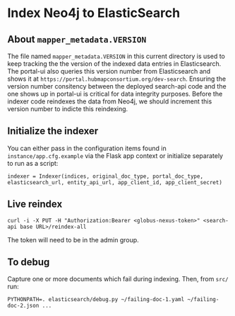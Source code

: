 # Index Neo4j to ElasticSearch

## About `mapper_metadata.VERSION`

The file named `mapper_metadata.VERSION` in this current directory is used to keep tracking the the version of the indexed data entries in Elasticsearch. The portal-ui also queries this version number from Elasticsearch and shows it at `https://portal.hubmapconsortium.org/dev-search`. Ensuring the version number consitency between the deployed search-api code and the one shows up in portal-ui is critical for data integrity purposes. Before the indexer code reindexes the data from Neo4j, we should increment this version number to indicte this reindexing. 

## Initialize the indexer

You can either pass in the configuration items found in `instance/app.cfg.example` via the Flask app context or initialize separately to run as a script:

````
indexer = Indexer(indices, original_doc_type, portal_doc_type, elasticsearch_url, entity_api_url, app_client_id, app_client_secret)
````

## Live reindex

````
curl -i -X PUT -H "Authorization:Bearer <globus-nexus-token>" <search-api base URL>/reindex-all
````

The token will need to be in the admin group.

## To debug

Capture one or more documents which fail during indexing. Then, from `src/` run:
```
PYTHONPATH=. elasticsearch/debug.py ~/failing-doc-1.yaml ~/failing-doc-2.json ...
```

